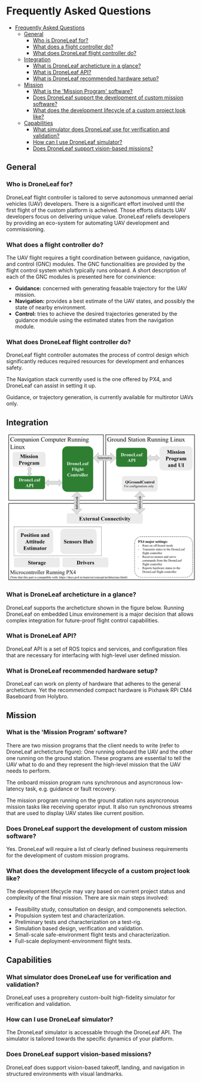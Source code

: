 # Frequently Asked Questions
- [Frequently Asked Questions](#frequently-asked-questions)
  - [General](#general)
    - [Who is DroneLeaf for?](#who-is-droneleaf-for)
    - [What does a flight controller do?](#what-does-a-flight-controller-do)
    - [What does DroneLeaf flight controller do?](#what-does-droneleaf-flight-controller-do)
  - [Integration](#integration)
    - [What is DroneLeaf archeticture in a glance?](#what-is-droneleaf-archeticture-in-a-glance)
    - [What is DroneLeaf API?](#what-is-droneleaf-api)
    - [What is DroneLeaf recommended hardware setup?](#what-is-droneleaf-recommended-hardware-setup)
  - [Mission](#mission)
    - [What is the 'Mission Program' software?](#what-is-the-mission-program-software)
    - [Does DroneLeaf support the development of custom mission software?](#does-droneleaf-support-the-development-of-custom-mission-software)
    - [What does the development lifecycle of a custom project look like?](#what-does-the-development-lifecycle-of-a-custom-project-look-like)
  - [Capabilities](#capabilities)
    - [What simulator does DroneLeaf use for verification and validation?](#what-simulator-does-droneleaf-use-for-verification-and-validation)
    - [How can I use DroneLeaf simulator?](#how-can-i-use-droneleaf-simulator)
    - [Does DroneLeaf support vision-based missions?](#does-droneleaf-support-vision-based-missions)

## General
### Who is DroneLeaf for?
DroneLeaf flight controller is tailored to serve autonomous unmanned aerial vehicles (UAV) developers. There is a significant effort involved until the first flight of the custom platform is acheived. Those efforts distacts UAV developers focus on delivering unique value. DroneLeaf reliefs developers by providing an eco-system for automating UAV development and commissioning.

### What does a flight controller do?
The UAV flight requires a tight coordination between guidance, navigation, and control (GNC) modules. The GNC functionalities are provided by the flight control system which typically runs onboard. A short description of each of the GNC modules is presented here for convinience:

- **Guidance:** concerned with generating feasable trajectory for the UAV mission.
- **Navigation:** provides a best estimate of the UAV states, and possibly the state of nearby environment.
- **Control:** tries to achieve the desired trajectories generated by the guidance module using the estimated states from the navigation module.

### What does DroneLeaf flight controller do?
DroneLeaf flight controller automates the process of control design which significantly reduces required resources for development and enhances safety. 

The Navigation stack currently used is the one offered by PX4, and DroneLeaf can assist in setting it up.

Guidance, or trajectory generation, is currently available for multirotor UAVs only.

## Integration
![Image](images/integration_arch.png)
### What is DroneLeaf archeticture in a glance?
DroneLeaf supports the archeticture shown in the figure below. Running DroneLeaf on embedded Linux environement is a major decision that allows complex integration for future-proof flight control capabilities.

### What is DroneLeaf API?
DroneLeaf API is a set of ROS topics and services, and configuration files that are necessary for interfacing with high-level user defined mission.

### What is DroneLeaf recommended hardware setup?
DroneLeaf can work on plenty of hardware that adheres to the general archeticture. Yet the recommended compact hardware is Pixhawk RPi CM4 Baseboard from Holybro.

## Mission

### What is the 'Mission Program' software?
There are two mission programs that the client needs to write (refer to DroneLeaf archeticture figure): One running onboard the UAV and the other one running on the ground station. These programs are essential to tell the UAV what to do and they represent the high-level mission that the UAV needs to perform.

The onboard mission program runs synchronous and asyncronous low-latency task, e.g. guidance or fault recovery. 

The mission program running on the ground station runs asyncronous mission tasks like receiving operator input. It also run synchronous streams that are used to display UAV states like current position.

### Does DroneLeaf support the development of custom mission software?
Yes. DroneLeaf will require a list of clearly defined business requirements for the development of custom mission programs.

### What does the development lifecycle of a custom project look like?
The development lifecycle may vary based on current project status and complexity of the final mission. There are six main steps involved:
- Feasibility study, consultation on design, and componenets selection.
- Propulsion system test and characterization.
- Preliminary tests and characterization on a test-rig.
- Simulation based design, verification and validation.
- Small-scale safe-environment flight tests and characterization.
- Full-scale deployment-environment flight tests.

## Capabilities

### What simulator does DroneLeaf use for verification and validation?
DroneLeaf uses a propreitery custom-built high-fidelity simulator for verification and validation.

### How can I use DroneLeaf simulator?
The DroneLeaf simulator is accessable through the DroneLeaf API. The simulator is tailored towards the specific dynamics of your platform.

### Does DroneLeaf support vision-based missions?
DroneLeaf does support vision-based takeoff, landing, and navigation in structured environments with visual landmarks.